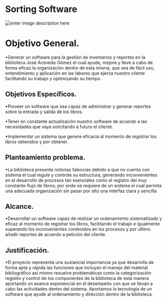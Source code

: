 # Sorting Software
![enter image description here](https://lh3.googleusercontent.com/E6nssJ2u3StzyuAvIrvMwEUESXmSPEkgXvoaFXW64ISpPXIrtqgO3_wXekOhkSeG01IwYdyB1tE)   

# Objetivo General.

•Generar un software para la gestión de inventarios y reportes en la biblioteca José Acevedo Gómez el cual ayude, mejore y lleve a cabo de forma eficaz la organización dentro de esta misma, que sea de fácil uso, entendimiento y aplicación en las labores que ejerza nuestro cliente facilitando su trabajo y optimizando su tiempo.

## Objetivos Específicos.

•Proveer un software que sea capaz de administrar y generar reportes sobre la entrada y salida de los libros.

•Tener en constante actualización nuestro software de acuerdo a las necesidades que vaya solicitando a futuro el cliente.

•Implementar un sistema que genere eficacia al momento de registrar los libros obtenidos y por obtener.

## Planteamiento problema.

•La biblioteca presenta notorias falencias debido a que
no cuenta con sistema el cual regule y controle su
estructura, generando inconvenientes en el desarrollo
de procesos tan esenciales como el registro del muy
constante flujo de libros; por ende se requiere de un
sistema el cual permita una adecuada organización
sin pasar por alto una interfaz clara y sencilla

## Alcance.
•Desarrollar un software capaz de realizar un
ordenamiento sistematizado y eficaz al momento
de registrar los libros, facilitando el trabajo e
igualmente superando los inconvenientes
contenidos en los procesos y por ultimo añadir
reportes de acuerdo a petición del cliente.

## Justificación.

•El proyecto representa una sustancial importancia ya
que desarrolla de forma apta y rápida las funciones que
incluyan el manejo del material bibliográfico así mismo
resuelve problemáticas como la categorización registro
y control de los componentes de la biblioteca de esta
manera aportando un avance exponencial en el
desempeño con que se llevan a cabo las actividades
dentro del sistema. Aportamos la tecnología de un
software que ayude al ordenamiento y dirección
dentro de la biblioteca.
